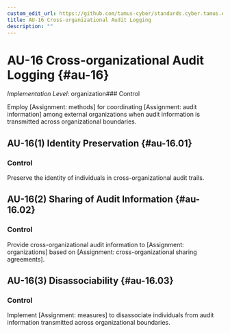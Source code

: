 ```yaml
---
custom_edit_url: https://github.com/tamus-cyber/standards.cyber.tamus.edu/tree/main/static/content/tamus.edu/TAMUS_profile.xml
title: AU-16 Cross-organizational Audit Logging
description: ""
---
```


# AU-16 Cross-organizational Audit Logging {#au-16}

_Implementation Level_: organization### Control

Employ [Assignment: methods] for coordinating [Assignment: audit information] among external organizations when audit information is transmitted across organizational boundaries.

## AU-16(1) Identity Preservation {#au-16.01}

### Control

Preserve the identity of individuals in cross-organizational audit trails.

## AU-16(2) Sharing of Audit Information {#au-16.02}

### Control

Provide cross-organizational audit information to [Assignment: organizations] based on [Assignment: cross-organizational sharing agreements].

## AU-16(3) Disassociability {#au-16.03}

### Control

Implement [Assignment: measures] to disassociate individuals from audit information transmitted across organizational boundaries.

